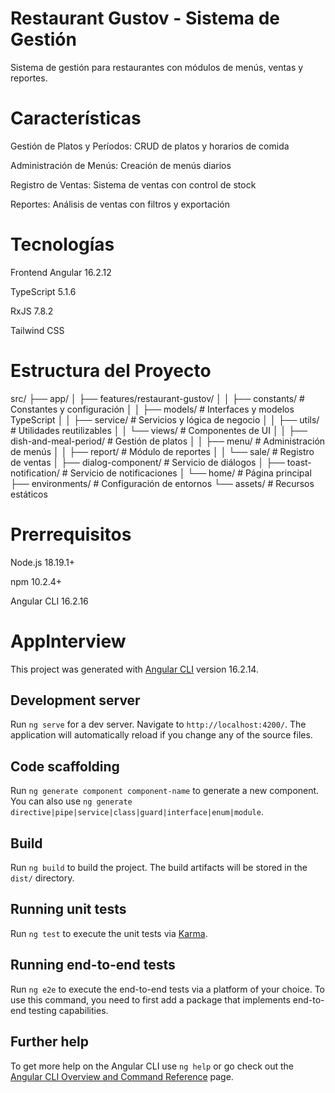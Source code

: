 # Restaurant Gustov - Sistema de Gestión
Sistema de gestión para restaurantes con módulos de menús, ventas y reportes.

# Características

Gestión de Platos y Períodos: CRUD de platos y horarios de comida

Administración de Menús: Creación de menús diarios

Registro de Ventas: Sistema de ventas con control de stock

Reportes: Análisis de ventas con filtros y exportación

# Tecnologías
Frontend
Angular 16.2.12

TypeScript 5.1.6

RxJS 7.8.2

Tailwind CSS
# Estructura del Proyecto

src/
├── app/
│   ├── features/restaurant-gustov/
│   │   ├── constants/          # Constantes y configuración
│   │   ├── models/            # Interfaces y modelos TypeScript
│   │   ├── service/           # Servicios y lógica de negocio
│   │   ├── utils/             # Utilidades reutilizables
│   │   └── views/             # Componentes de UI
│   │       ├── dish-and-meal-period/  # Gestión de platos
│   │       ├── menu/                  # Administración de menús
│   │       ├── report/                # Módulo de reportes 
│   │       └── sale/                  # Registro de ventas
│   ├── dialog-component/      # Servicio de diálogos
│   ├── toast-notification/    # Servicio de notificaciones
│   └── home/                  # Página principal
├── environments/              # Configuración de entornos
└── assets/                   # Recursos estáticos

# Prerrequisitos
Node.js 18.19.1+

npm 10.2.4+

Angular CLI 16.2.16
# AppInterview

This project was generated with [Angular CLI](https://github.com/angular/angular-cli) version 16.2.14.

## Development server

Run `ng serve` for a dev server. Navigate to `http://localhost:4200/`. The application will automatically reload if you change any of the source files.

## Code scaffolding

Run `ng generate component component-name` to generate a new component. You can also use `ng generate directive|pipe|service|class|guard|interface|enum|module`.

## Build

Run `ng build` to build the project. The build artifacts will be stored in the `dist/` directory.

## Running unit tests

Run `ng test` to execute the unit tests via [Karma](https://karma-runner.github.io).

## Running end-to-end tests

Run `ng e2e` to execute the end-to-end tests via a platform of your choice. To use this command, you need to first add a package that implements end-to-end testing capabilities.

## Further help

To get more help on the Angular CLI use `ng help` or go check out the [Angular CLI Overview and Command Reference](https://angular.io/cli) page.
